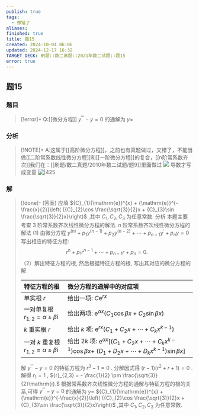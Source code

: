 ```yaml
---
publish: true
tags:
  - 做错了
aliases: 
finished: true
title: 题15
created: 2024-10-04 06:06
updated: 2024-12-17 16:32
TARGET DECK: 刷题::数二真题::2021年数二试题::题15
error: true
---
```

## 题15
### 题目
> [!error]+
> Q:[[微分方程]] ${y}^{\prime \prime \prime } - y = 0$ 的通解为 $y =$
### 分析
> [!NOTE]+
> A:这属于[[高阶微分方程]]，之前也有真题做过，又错了，不能当做[[二阶常系数线性微分方程]]和[[一阶微分方程]]的复合，[[n阶常系数齐次]]我们在：[[刷题/数二真题/2010年数二试题/题9]]里面做过
> ![](https://img.hwenyi.live/202412071731952.webp)
> 导数才写成变量
> ![|425](https://img.hwenyi.live/202412180031206.webp)
### 解
> [!done]-
> (答案) 应填 ${C}_{1}{\mathrm{e}}^{x} + {\mathrm{e}}^{-\frac{x}{2}}\left( {{C}_{2}\cos \frac{\sqrt{3}}{2}x + {C}_{3}\sin \frac{\sqrt{3}}{2}x}\right)$ ,其中 ${C}_{1},{C}_{2},{C}_{3}$ 为任意常数.
> 分析 本题主要考查 3 阶常系数齐次线性微分方程的解法.
> $n$ 阶常系数齐次线性微分方程的解法
> (1) 由微分方程 ${y}^{\left( n\right) } + {p}_{1}{y}^{\left( n - 1\right) } + {p}_{2}{y}^{\left( n - 2\right) } + \cdots + {p}_{n - 1}{y}^{\prime } + {p}_{n}y = 0$ 写出相应的特征方程:
> $$
> {r}^{n} + {p}_{1}{r}^{n - 1} + \cdots + {p}_{n - 1}r + {p}_{n} = 0.
> $$
> （2）解出特征方程的根, 然后根据特征方程的根, 写出其对应的微分方程的解.
>  
> | 特征方程的根                                               | 微分方程的通解中的对应项                                                                                                                                                                                                                            |
> | :--------------------------------------------------- | :-------------------------------------------------------------------------------------------------------------------------------------------------------------------------------------------------------------------------------------- |
> | 单实根 $r$                                              | 给出一项: $C{\mathrm{e}}^{rx}$                                                                                                                                                                                                              |
> | 一对单复根 ${r}_{1,2} = \alpha \pm \beta \mathrm{i}$      | 给出两项: ${\mathrm{e}}^{\alpha x}\left( {{C}_{1}\cos {\beta x} + {C}_{2}\sin {\beta x}}\right)$                                                                                                                                            |
> | $k$ 重实根 $r$                                          | 给出 $k$ 项: ${\mathrm{e}}^{rx}\left( {{C}_{1} + {C}_{2}x + \cdots + {C}_{k}{x}^{k - 1}}\right)$                                                                                                                                           |
> | 一对 $k$ 重复根 ${r}_{1,2} = \alpha \pm \beta \mathrm{i}$ | 给出 ${2k}$ 项: ${\mathrm{e}}^{\alpha x}\left\lbrack {\left( {{C}_{1} + {C}_{2}x + \cdots + {C}_{k}{x}^{k - 1}}\right) \cos {\beta x} + }\right.$ $\left( {{D}_{1} + {D}_{2}x + \cdots + {D}_{k}{x}^{k - 1}}\right) \sin {\beta x}\rbrack$ |
>  
> 解 ${y}^{\prime \prime \prime } - y = 0$ 的特征方程为 ${r}^{3} - 1 = 0$ . 分解因式得 $\left( {r - 1}\right) \left( {{r}^{2} + r + 1}\right) = 0$ . 解得 ${r}_{1} = 1$ , ${r}_{2,3} = - \frac{1}{2} \pm \frac{\sqrt{3}}{2}\mathrm{i}.$
> 根据常系数齐次线性微分方程的通解与特征方程的根的关系,可得 ${y}^{\prime \prime \prime } - y = 0$ 的通解为 $y =$ ${C}_{1}{\mathrm{e}}^{x} + {\mathrm{e}}^{-\frac{x}{2}}\left( {{C}_{2}\cos \frac{\sqrt{3}}{2}x + {C}_{3}\sin \frac{\sqrt{3}}{2}x}\right)$ ,其中 ${C}_{1},{C}_{2},{C}_{3}$ 为任意常数.